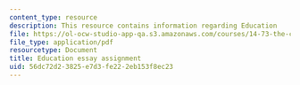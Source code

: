 ```yaml
---
content_type: resource
description: This resource contains information regarding Education
file: https://ol-ocw-studio-app-qa.s3.amazonaws.com/courses/14-73-the-challenge-of-world-poverty-spring-2011/56dc72d23825e7d3fe222eb153f8ec23_MIT14_73S11_education.pdf
file_type: application/pdf
resourcetype: Document
title: Education essay assignment
uid: 56dc72d2-3825-e7d3-fe22-2eb153f8ec23
---
```

